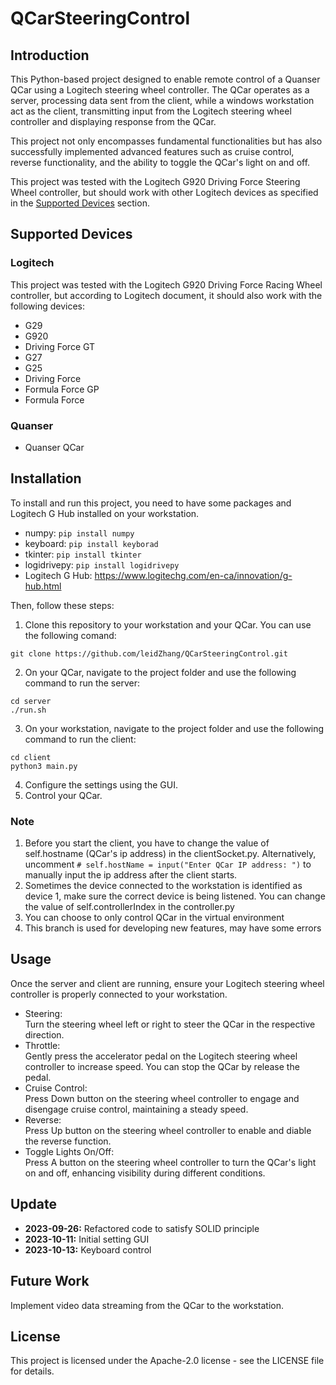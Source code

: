 # QCarSteeringControl 
## Introduction 
This Python-based project designed to enable remote control of a Quanser QCar using a Logitech steering wheel controller. The QCar operates as a server, processing data sent from the client, while a windows workstation act as the client, transmitting input from the Logitech steering wheel controller and displaying response from the QCar. 

This project not only encompasses fundamental functionalities but has also successfully implemented advanced features such as cruise control, reverse functionality, and the ability to toggle the QCar's light on and off. 

This project was tested with the Logitech G920 Driving Force Steering Wheel controller, but should work with other Logitech devices as specified in the [Supported Devices](#supported-devices) section. 

## Supported Devices 
### Logitech 
This project was tested with the Logitech G920 Driving Force Racing Wheel controller, but according to Logitech document, it should also work with the following devices:  
- G29
- G920
- Driving Force GT
- G27
- G25
- Driving Force
- Formula Force GP
- Formula Force
### Quanser 
- Quanser QCar

## Installation 
To install and run this project, you need to have some packages and Logitech G Hub installed on your workstation. 
- numpy: `pip install numpy`
- keyboard: `pip install keyborad`
- tkinter: `pip install tkinter`
- logidrivepy: `pip install logidrivepy`
- Logitech G Hub: https://www.logitechg.com/en-ca/innovation/g-hub.html

Then, follow these steps: 
1. Clone this repository to your workstation and your QCar. You can use the following comand:
```
git clone https://github.com/leidZhang/QCarSteeringControl.git
```

2. On your QCar, navigate to the project folder and use the following command to run the server:
```
cd server
./run.sh
```
3. On your workstation, navigate to the project folder and use the following command to run the client:
```
cd client
python3 main.py
```
4. Configure the settings using the GUI.
5. Control your QCar.

### Note 
1. Before you start the client, you have to change the value of self.hostname (QCar's ip address) in the clientSocket.py. Alternatively, uncomment `# self.hostName = input("Enter QCar IP address: ")` to manually input the ip address after the client starts.
2. Sometimes the device connected to the workstation is identified as device 1, make sure the correct device is being listened. You can change the value of self.controllerIndex in the controller.py
3. You can choose to only control QCar in the virtual environment 
4. This branch is used for developing new features, may have some errors

## Usage 
Once the server and client are running, ensure your Logitech steering wheel controller is properly connected to your workstation.
- Steering: 
  <br>Turn the steering wheel left or right to steer the QCar in the respective direction.
- Throttle:
  <br>Gently press the accelerator pedal on the Logitech steering wheel controller to increase speed. You can stop the QCar by release the pedal.
- Cruise Control:
  <br>Press Down button on the steering wheel controller to engage and disengage cruise control, maintaining a steady speed.
- Reverse:
  <br>Press Up button on the steering wheel controller to enable and diable the reverse function.
- Toggle Lights On/Off:
  <br>Press A button on the steering wheel controller to turn the QCar's light on and off, enhancing visibility during different conditions.

## Update 
- <b>2023-09-26:</b> Refactored code to satisfy SOLID principle
- <b>2023-10-11:</b> Initial setting GUI
- <b>2023-10-13:</b> Keyboard control
## Future Work 
Implement video data streaming from the QCar to the workstation.

## License
This project is licensed under the Apache-2.0 license - see the LICENSE file for details.
